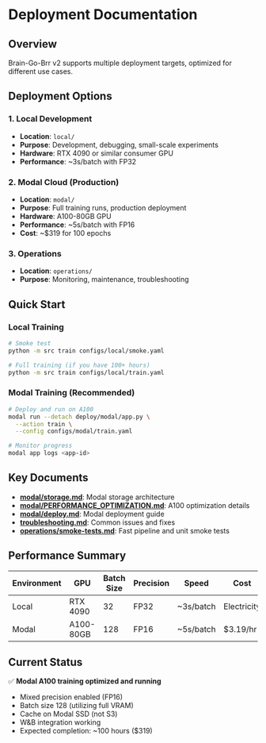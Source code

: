 # Deployment Documentation

## Overview

Brain-Go-Brr v2 supports multiple deployment targets, optimized for different use cases.

## Deployment Options

### 1. Local Development
- **Location**: `local/`
- **Purpose**: Development, debugging, small-scale experiments
- **Hardware**: RTX 4090 or similar consumer GPU
- **Performance**: ~3s/batch with FP32

### 2. Modal Cloud (Production)
- **Location**: `modal/`
- **Purpose**: Full training runs, production deployment
- **Hardware**: A100-80GB GPU
- **Performance**: ~5s/batch with FP16
- **Cost**: ~$319 for 100 epochs

### 3. Operations
- **Location**: `operations/`
- **Purpose**: Monitoring, maintenance, troubleshooting

## Quick Start

### Local Training
```bash
# Smoke test
python -m src train configs/local/smoke.yaml

# Full training (if you have 100+ hours)
python -m src train configs/local/train.yaml
```

### Modal Training (Recommended)
```bash
# Deploy and run on A100
modal run --detach deploy/modal/app.py \
  --action train \
  --config configs/modal/train.yaml

# Monitor progress
modal app logs <app-id>
```

## Key Documents

- **[modal/storage.md](modal/storage.md)**: Modal storage architecture
- **[modal/PERFORMANCE_OPTIMIZATION.md](modal/PERFORMANCE_OPTIMIZATION.md)**: A100 optimization details
- **[modal/deploy.md](modal/deploy.md)**: Modal deployment guide
- **[troubleshooting.md](troubleshooting.md)**: Common issues and fixes
- **[operations/smoke-tests.md](operations/smoke-tests.md)**: Fast pipeline and unit smoke tests

## Performance Summary

| Environment | GPU | Batch Size | Precision | Speed | Cost |
|-------------|-----|------------|-----------|-------|------|
| Local | RTX 4090 | 32 | FP32 | ~3s/batch | Electricity |
| Modal | A100-80GB | 128 | FP16 | ~5s/batch | $3.19/hr |

## Current Status

✅ **Modal A100 training optimized and running**
- Mixed precision enabled (FP16)
- Batch size 128 (utilizing full VRAM)
- Cache on Modal SSD (not S3)
- W&B integration working
- Expected completion: ~100 hours ($319)
